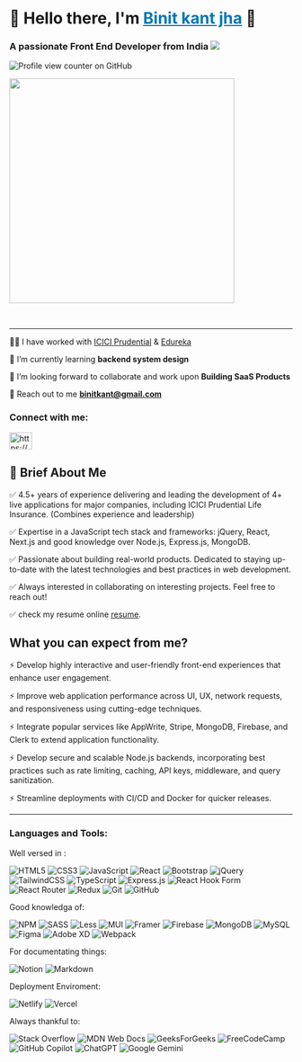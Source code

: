 <h1 align="left">👋 Hello there, I'm <a href="https://www.linkedin.com/in/binit-kant-jha-521a13151/" target="_blank" style="color:#0077B5;">Binit kant jha</a> 👋</h1>

<h3 align="left">A passionate Front End Developer from India <img src="https://raw.githubusercontent.com/stevenrskelton/flag-icon/master/png/16/country-4x3/in.png"></h3>

![Profile view counter on GitHub](https://komarev.com/ghpvc/?username=binitkantjha)

<img src="https://c.tenor.com/2fXbn6Xtt0UAAAAd/tenor.gif" width="400px" align="center"/>

<br><hr>

👨‍💻 I have worked with [ICICI Prudential](https://www.iciciprulife.com/) & [Edureka](https://www.edureka.co/) 

📖 I’m currently learning **backend system design**

<!-- 📃 I’m currently making a **Interview Preperation Guide** <a href="https://ivy-nymphea-ace.notion.site/Interview-Questions-Web-Development-196cc45e46258047b900e1923d9b3d41?pvs=74">Check it out</a> -->

🤝 I’m looking forward to collaborate and work upon **Building SaaS Products**

📧 Reach out to me **binitkant@gmail.com**

<h3 align="left">Connect with me:</h3>
<p align="left">
<a href="https://www.linkedin.com/in/binit-kant-jha-521a13151/" target="_blank"><img align="center" src="https://raw.githubusercontent.com/rahuldkjain/github-profile-readme-generator/master/src/images/icons/Social/linked-in-alt.svg" alt="https://www.linkedin.com/in/binit-kant-jha-521a13151/" height="30" width="40" /></a>
</p>

<h2>🚀 Brief About Me</h2>
<p>✅ 4.5+ years of experience delivering and leading the development of 4+ live applications for major companies, including ICICI Prudential Life Insurance. (Combines experience and leadership)</p>
<p>✅ Expertise in a JavaScript tech stack and frameworks: jQuery, React, Next.js and good knowledge over Node.js, Express.js, MongoDB.</p>
<p>✅ Passionate about building real-world products. Dedicated to staying up-to-date with the latest technologies and best practices in web development. </p>
<p>✅ Always interested in collaborating on interesting projects. Feel free to reach out!</p>
<p>✅ check my resume online  <a href="https://flowcv.com/resume/b6hldjl4up" target="_black">resume</a>.</p>

<h2>What you can expect from me?</h2>
<p>⚡ Develop highly interactive and user-friendly front-end experiences that enhance user engagement.</p>
<p>⚡ Improve web application performance across UI, UX, network requests, and responsiveness using cutting-edge techniques.</p>
<p>⚡ Integrate popular services like AppWrite, Stripe, MongoDB, Firebase, and Clerk to extend application functionality.</p>
<p>⚡ Develop secure and scalable Node.js backends, incorporating best practices such as rate limiting, caching, API keys, middleware, and query sanitization.</p>
<p>⚡ Streamline deployments with CI/CD and Docker for quicker releases.</p>

<hr>

<h3 align="left">Languages and Tools:</h3>

<p>Well versed in : </p>

![HTML5](https://img.shields.io/badge/html5-%23E34F26.svg?style=for-the-badge&logo=html5&logoColor=white)
![CSS3](https://img.shields.io/badge/css3-%231572B6.svg?style=for-the-badge&logo=css3&logoColor=white)
![JavaScript](https://img.shields.io/badge/javascript-%23323330.svg?style=for-the-badge&logo=javascript&logoColor=%23F7DF1E)
![React](https://img.shields.io/badge/react-%2320232a.svg?style=for-the-badge&logo=react&logoColor=%2361DAFB)
![Bootstrap](https://img.shields.io/badge/bootstrap-%238511FA.svg?style=for-the-badge&logo=bootstrap&logoColor=white)
![jQuery](https://img.shields.io/badge/jquery-%230769AD.svg?style=for-the-badge&logo=jquery&logoColor=white)
![TailwindCSS](https://img.shields.io/badge/tailwindcss-%2338B2AC.svg?style=for-the-badge&logo=tailwind-css&logoColor=white)
![TypeScript](https://img.shields.io/badge/typescript-%23007ACC.svg?style=for-the-badge&logo=typescript&logoColor=white)
![Express.js](https://img.shields.io/badge/express.js-%23404d59.svg?style=for-the-badge&logo=express&logoColor=%2361DAFB)
![React Hook Form](https://img.shields.io/badge/React%20Hook%20Form-%23EC5990.svg?style=for-the-badge&logo=reacthookform&logoColor=white)
![React Router](https://img.shields.io/badge/React_Router-CA4245?style=for-the-badge&logo=react-router&logoColor=white)
![Redux](https://img.shields.io/badge/redux-%23593d88.svg?style=for-the-badge&logo=redux&logoColor=white)
![Git](https://img.shields.io/badge/GIT-E44C30?style=for-the-badge&logo=git&logoColor=white)
![GitHub](https://img.shields.io/badge/github-%23121011.svg?style=for-the-badge&logo=github&logoColor=white)

<p>Good knowledga of:</p>

![NPM](https://img.shields.io/badge/NPM-%23CB3837.svg?style=for-the-badge&logo=npm&logoColor=white)
![SASS](https://img.shields.io/badge/SASS-pink.svg?style=for-the-badge&logo=SASS&logoColor=white)
![Less](https://img.shields.io/badge/less-2B4C80?style=for-the-badge&logo=less&logoColor=white)
![MUI](https://img.shields.io/badge/MUI-%230081CB.svg?style=for-the-badge&logo=mui&logoColor=white)
![Framer](https://img.shields.io/badge/Framer-black?style=for-the-badge&logo=framer&logoColor=blue)
![Firebase](https://img.shields.io/badge/firebase-%23039BE5.svg?style=for-the-badge&logo=firebase)
![MongoDB](https://img.shields.io/badge/MongoDB-%234ea94b.svg?style=for-the-badge&logo=mongodb&logoColor=white)
![MySQL](https://img.shields.io/badge/mysql-4479A1.svg?style=for-the-badge&logo=mysql&logoColor=white)
![Figma](https://img.shields.io/badge/figma-%23F24E1E.svg?style=for-the-badge&logo=figma&logoColor=white)
![Adobe XD](https://img.shields.io/badge/Adobe%20XD-470137?style=for-the-badge&logo=Adobe%20XD&logoColor=#FF61F6)
![Webpack](https://img.shields.io/badge/webpack-%238DD6F9.svg?style=for-the-badge&logo=webpack&logoColor=black)


<p>For documentating things: </p>

![Notion](https://img.shields.io/badge/Notion-%23000000.svg?style=for-the-badge&logo=notion&logoColor=white)
![Markdown](https://img.shields.io/badge/markdown-%23000000.svg?style=for-the-badge&logo=markdown&logoColor=white)

<p>Deployment Enviroment: </p>

![Netlify](https://img.shields.io/badge/netlify-%23000000.svg?style=for-the-badge&logo=netlify&logoColor=#00C7B7)
![Vercel](https://img.shields.io/badge/vercel-%23000000.svg?style=for-the-badge&logo=vercel&logoColor=white)

<p>Always thankful to:</p>

![Stack Overflow](https://img.shields.io/badge/-Stackoverflow-FE7A16?style=for-the-badge&logo=stack-overflow&logoColor=white)
![MDN Web Docs](https://img.shields.io/badge/MDN_Web_Docs-black?style=for-the-badge&logo=mdnwebdocs&logoColor=white)
![GeeksForGeeks](https://img.shields.io/badge/GeeksforGeeks-gray?style=for-the-badge&logo=geeksforgeeks&logoColor=35914c)
![FreeCodeCamp](https://img.shields.io/badge/Freecodecamp-%23123.svg?&style=for-the-badge&logo=freecodecamp&logoColor=green)
![GitHub Copilot](https://img.shields.io/badge/github_copilot-8957E5?style=for-the-badge&logo=github-copilot&logoColor=white)
![ChatGPT](https://img.shields.io/badge/chatGPT-74aa9c?style=for-the-badge&logo=openai&logoColor=white)
![Google Gemini](https://img.shields.io/badge/google%20gemini-8E75B2?style=for-the-badge&logo=google%20gemini&logoColor=white)

<!-- animated snake -->


<!-- github trophies -->


<br>

<br>
